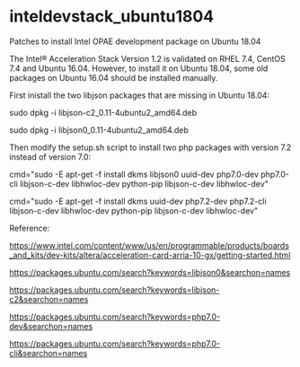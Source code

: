 # inteldevstack_ubuntu1804
Patches to install Intel OPAE development package on Ubuntu 18.04

The Intel® Acceleration Stack Version 1.2 is validated on RHEL 7.4, CentOS 7.4 and Ubuntu 16.04.
However, to install it on Ubuntu 18.04, some old packages on Ubuntu 16.04 should be installed manually.


First inistall the two libjson packages that are missing in Ubuntu 18.04:

  sudo dpkg -i libjson-c2_0.11-4ubuntu2_amd64.deb
  
  sudo dpkg -i libjson0_0.11-4ubuntu2_amd64.deb


Then modify the setup.sh script to install two php packages with version 7.2 instead of version 7.0:

  cmd="sudo -E apt-get -f install dkms libjson0 uuid-dev php7.0-dev php7.0-cli libjson-c-dev libhwloc-dev python-pip libjson-c-dev libhwloc-dev"

  cmd="sudo -E apt-get -f install dkms uuid-dev php7.2-dev php7.2-cli libjson-c-dev libhwloc-dev python-pip libjson-c-dev libhwloc-dev"


Reference:

https://www.intel.com/content/www/us/en/programmable/products/boards_and_kits/dev-kits/altera/acceleration-card-arria-10-gx/getting-started.html

https://packages.ubuntu.com/search?keywords=libjson0&searchon=names

https://packages.ubuntu.com/search?keywords=libjson-c2&searchon=names

https://packages.ubuntu.com/search?keywords=php7.0-dev&searchon=names

https://packages.ubuntu.com/search?keywords=php7.0-cli&searchon=names
